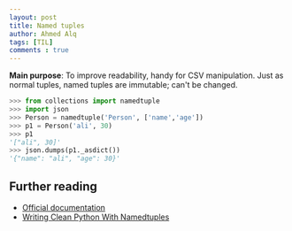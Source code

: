```yaml
---
layout: post
title: Named tuples
author: Ahmed Alq
tags: [TIL]
comments : true
---
```


**Main purpose**: To improve readability, handy for CSV manipulation.
Just as normal tuples, named tuples are immutable; can't be changed.

```python
>>> from collections import namedtuple
>>> import json
>>> Person = namedtuple('Person', ['name','age'])
>>> p1 = Person('ali', 30)
>>> p1
'["ali", 30]'
>>> json.dumps(p1._asdict())
'{"name": "ali", "age": 30}'
```

## Further reading 

* [Official documentation](https://docs.python.org/3/library/collections.html#collections.namedtuple)
* [Writing Clean Python With Namedtuples](https://dbader.org/blog/writing-clean-python-with-namedtuples)